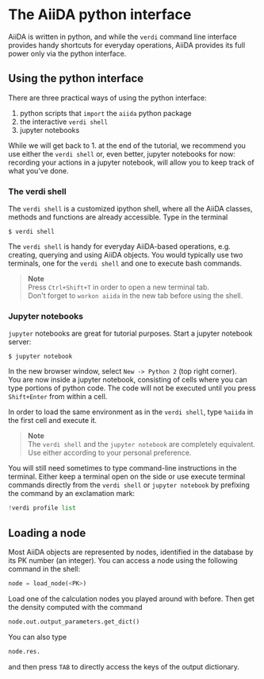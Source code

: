 # The AiiDA python interface

AiiDA is written in python, and while the `verdi` command line interface
provides handy shortcuts for everyday operations, AiiDA provides its
full power only via the python interface.

## Using the python interface

There are three practical ways of using the python interface:

 1. python scripts that `import` the `aiida` python package
 2. the interactive `verdi shell`
 3. jupyter notebooks 

While we will get back to 1. at the end of the tutorial,
we recommend you use either the `verdi shell` or, even better, jupyter notebooks
for now: recording your actions in a jupyter notebook, will allow you to 
keep track of what you've done.

### The verdi shell

The `verdi shell` is a customized ipython shell, where all the AiiDA classes,
methods and functions are already accessible. Type in the terminal

```terminal
$ verdi shell
```

The `verdi shell` is handy for everyday AiiDA-based operations, e.g. creating,
querying and using AiiDA objects.
You would typically use two terminals, one for the
`verdi shell` and one to execute bash commands.

> **Note**  
> Press `Ctrl+Shift+T` in order to open a new terminal tab.  
> Don't forget to `workon aiida` in the new tab before using the shell.

### Jupyter notebooks

`jupyter` notebooks are great for tutorial purposes.
Start a jupyter notebook server:

```terminal
$ jupyter notebook
```

In the new browser window, select `New -> Python 2` (top right corner).  
You are now inside a jupyter notebook, consisting of cells where you can type
portions of python code. The code will not be executed until you press
`Shift+Enter` from within a cell. 

In order to load the same environment as in the `verdi shell`, type `%aiida`
in the first cell and execute it. 

> **Note**  
> The `verdi shell` and the `jupyter notebook` are completely equivalent. 
> Use either according to your personal preference.

You will still need sometimes to type command-line instructions in
the terminal.
Either keep a terminal open on the side or use execute terminal commands
directly from the `verdi shell` or `jupyter notebook` by prefixing the 
command by an exclamation mark:

```python
!verdi profile list
```

## Loading a node

Most AiiDA objects are represented by nodes, identified in the database
by its PK number (an integer). You can access a node using the following
command in the shell:

```python
node = load_node(<PK>)
```

Load one of the calculation nodes you played around with before.
Then get the density computed with the command

```python
node.out.output_parameters.get_dict()
```

You can also type

```python
node.res.
```

and then press `TAB` to directly access the keys of the output dictionary.

